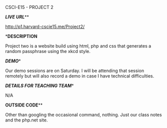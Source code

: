 CSCI-E15 - PROJECT 2

*********LIVE URL***********

http://p1.harvard-cscie15.me/Project2/

*********DESCRIPTION********

Project two is a website build using html, php and css that generates a random passphrase using the xkcd style.


*********DEMO**********

Our demo sessions are on Saturday. I will be attending that session remotely but will also record a demo in case 
I have technical difficulties. 


*******DETAILS FOR TEACHING TEAM********

N/A


******OUTSIDE CODE********

Other than googling the occasional command, nothing. Just our class notes and the php.net site.



